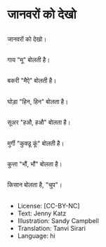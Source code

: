 # जानवरों को देखो

##
जानवरों को देखो।

##
गाय "मू" बोलती है।

##
बकरी "मैऐ" बोलती है।

##
घोड़ा "हिन, हिन" बोलता है।

##
सूअर "हऔ, हऔ" बोलता है।

##
मुर्गी "कुक्डू कूं" बोलती है।

##
कुत्ता "भौं, भौं" बोलता है।

##
किसान बोलता है, "चुप"।

##
* License: [CC-BY-NC]
* Text: Jenny Katz
* Illustration: Sandy Campbell
* Translation: Tanvi Sirari
* Language: hi
